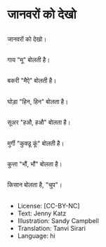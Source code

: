 # जानवरों को देखो

##
जानवरों को देखो।

##
गाय "मू" बोलती है।

##
बकरी "मैऐ" बोलती है।

##
घोड़ा "हिन, हिन" बोलता है।

##
सूअर "हऔ, हऔ" बोलता है।

##
मुर्गी "कुक्डू कूं" बोलती है।

##
कुत्ता "भौं, भौं" बोलता है।

##
किसान बोलता है, "चुप"।

##
* License: [CC-BY-NC]
* Text: Jenny Katz
* Illustration: Sandy Campbell
* Translation: Tanvi Sirari
* Language: hi
